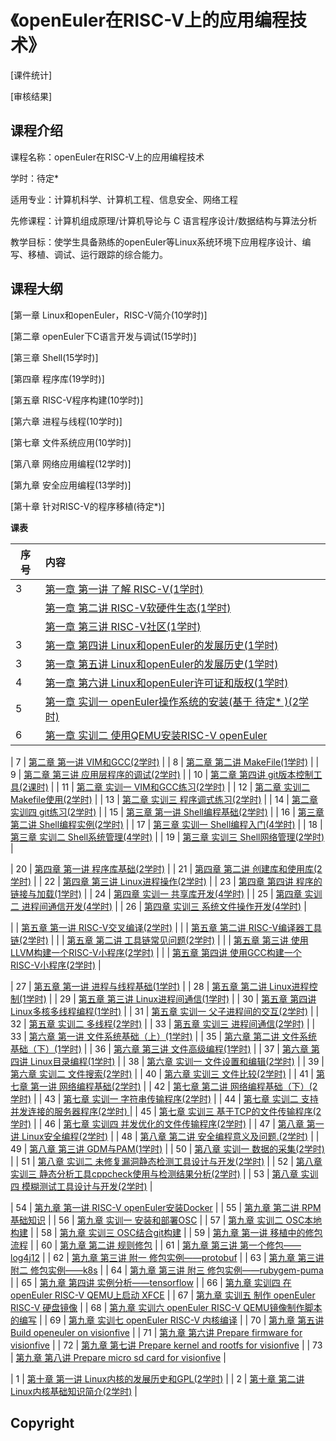 # 《openEuler在RISC-V上的应用编程技术》

[课件统计]

[审核结果]

## 课程介绍

课程名称：openEuler在RISC-V上的应用编程技术

学时：待定*

适用专业：计算机科学、计算机工程、信息安全、网络工程

先修课程：计算机组成原理/计算机导论与 C 语言程序设计/数据结构与算法分析

教学目标：使学生具备熟练的openEuler等Linux系统环境下应用程序设计、编写、移植、调试、运行跟踪的综合能力。

## 课程大纲
[第一章 Linux和openEuler，RISC-V简介(10学时)]

[第二章 openEuler下C语言开发与调试(15学时)]

[第三章 Shell(15学时)]

[第四章 程序库(19学时)]

[第五章 RISC-V程序构建(10学时)]

[第六章 进程与线程(10学时)]

[第七章 文件系统应用(10学时)]

[第八章 网络应用编程(12学时)]

[第九章 安全应用编程(13学时)]

[第十章 针对RISC-V的程序移植(待定*)]

**课表**

| 序号 | 内容                                                         |
| ---- | :----------------------------------------------------------- |
| 3    | [第一章 第一讲  了解 RISC-V(1学时)](./Chapter1/class1) |       |
|      | [第一章 第二讲  RISC-V软硬件生态(1学时)](./Chapter1/class2)    |
|      | [第一章 第三讲  RISC-V社区(1学时)](./Chapter1/class2)    |
| 3    | [第一章 第四讲  Linux和openEuler的发展历史(1学时)](./Chapter1/class1) |
| 3    | [第一章 第五讲  Linux和openEuler的发展历史(1学时)](./Chapter1/class1) |
| 4    | [第一章 第六讲  Linux和openEuler许可证和版权(1学时)](./Chapter1/class2) |        |
| 5    | [第一章 实训一  openEuler操作系统的安装(基于 待定* )(2学时)](./Chapter1/lab/class1) |
| 6    | [第一章 实训二  使用QEMU安装RISC-V openEuler](./chapter1/lab/class3) |

| 7    | [第二章 第一讲  VIM和GCC(2学时)](./Chapter2/class1)          |
| 8    | [第二章 第二讲  MakeFile(1学时)](./Chapter2/class2)          |
| 9    | [第二章 第三讲  应用层程序的调试(2学时)](./Chapter2/class3)  |
| 10   | [第二章 第四讲  git版本控制工具(2课时)](./Chapter2/class4)   |
| 11   | [第二章 实训一  VIM和GCC练习(2学时)](./Chapter2/lab/class1)  |
| 12   | [第二章 实训二  Makefile使用(2学时)](./Chapter2/lab/class2)  |
| 13   | [第二章 实训三  程序调式练习(2学时)](./Chapter2/lab/class3)  |
| 14   | [第二章 实训四  git练习(2学时)](./Chapter2/lab/class4)       |
| 15   | [第三章 第一讲  Shell编程基础(2学时)](./Chapter3/class1)     |
| 16   | [第三章 第二讲  Shell编程实例(2学时)](./Chapter3/class2)     |
| 17   | [第三章 实训一  Shell编程入门(4学时)](./Chapter3/lab/class1) |
| 18   | [第三章 实训二  Shell系统管理(4学时)](./Chapter3/lab/class2) |
| 19   | [第三章 实训三  Shell网络管理(2学时)](./Chapter3/lab/class3) |

| 20   | [第四章 第一讲  程序库基础(2学时)](./Chapter4/class1)        |
| 21   | [第四章 第二讲  创建库和使用库(2学时)](./Chapter4/class2)    |
| 22   | [第四章 第三讲  Linux进程操作(2学时)](./Chapter4/class3)     |
| 23   | [第四章 第四讲  程序的链接与加载(1学时)](./Chapter4/class4)  |
| 24   | [第四章 实训一  共享库开发(4学时)](./Chapter4/lab/class1)    |
| 25   | [第四章 实训二  进程间通信开发(4学时)](./Chapter4/lab/class2) |
| 26   | [第四章 实训三  系统文件操作开发(4学时)](./Chapter4/lab/class3) |

|      | [第五章 第一讲  RISC-V交叉编译(2学时)](./Chapter4/class1)   |
|      | [第五章 第二讲  RISC-V编译器工具链(2学时)](./Chapter4/class1)  |
|      | [第五章 第二讲  工具链常见问题(2学时)](./Chapter4/class1)  |
|      | [第五章 第三讲  使用LLVM构建一个RISC-V小程序(2学时)](./Chapter4/class1)    |
|      | [第五章 第四讲  使用GCC构建一个RISC-V小程序(2学时)](./Chapter4/class1)    |

| 27   | [第五章 第一讲  进程与线程基础(1学时)](./Chapter5/class1)    |
| 28   | [第五章 第二讲  Linux进程控制(1学时)](./Chapter5/class2)     |
| 29   | [第五章 第三讲  Linux进程间通信(1学时)](./Chapter5/class3)   |
| 30   | [第五章 第四讲  Linux多核多线程编程(1学时)](./Chapter5/class4) |
| 31   | [第五章 实训一  父子进程间的交互(2学时)](./Chapter5/lab/class1) |
| 32   | [第五章 实训二  多线程(2学时)](./Chapter5/lab/class2)        |
| 33   | [第五章 实训三  进程间通信(2学时)](./Chapter5/lab/class3)    |
| 33   | [第六章 第一讲  文件系统基础（上）(1学时)](./Chapter6/class1) |
| 35   | [第六章 第二讲  文件系统基础（下）(1学时)](./Chapter6/class2) |
| 36   | [第六章 第三讲  文件高级编程(1学时)](./Chapter6/class3)      |
| 37   | [第六章 第四讲  Linux目录编程(1学时)](./Chapter6/class4)     |
| 38   | [第六章 实训一  文件设置和编辑(2学时)](./Chapter6/lab/class1) |
| 39   | [第六章 实训二  文件搜索(2学时)](./Chapter6/lab/class2)      |
| 40   | [第六章 实训三  文件比较(2学时)](./Chapter6/lab/class3)      |
| 41   | [第七章 第一讲  网络编程基础(2学时)](./Chapter7/class1)      |
| 42   | [第七章 第二讲  网络编程基础（下）(2学时)](./Chapter7/class1) |
| 43   | [第七章 实训一  字符串传输程序(2学时)](./Chapter7/lab/class1) |
| 44   | [第七章 实训二  支持并发连接的服务器程序(2学时) ](./Chapter7/lab/class2) |
| 45   | [第七章 实训三  基于TCP的文件传输程序(2学时)](./Chapter7/lab/class3) |
| 46   | [第七章 实训四  并发优化的文件传输程序(2学时)](./Chapter7/lab/class4) |
| 47   | [第八章 第一讲  Linux安全编程(2学时)](./Chapter8/class1)     |
| 48   | [第八章 第二讲  安全编程意义及问题.(2学时)](./Chapter8/class2) |
| 49   | [第八章 第三讲  GDM与PAM(1学时)](./Chapter8/class3)          |
| 50   | [第八章 实训一  数据的采集(2学时)](./Chapter8/lab/class1)    |
| 51   | [第八章 实训二  未修复漏洞静态检测工具设计与开发(2学时)](./Chapter8/lab/class2) |
| 52   | [第八章 实训三  静态分析工具cppcheck使用与检测结果分析(2学时)](./Chapter8/lab/class3) |
| 53   | [第八章 实训四  模糊测试工具设计与开发(2学时)](./Chapter8/lab/class4) |

| 54   | [第九章 第一讲  RISC-V openEuler安装Docker](./chapter1/class2) |
| 55   | [第九章 第二讲  RPM基础知识](./chapter1/class3)              |
| 56   | [第九章 实训一  安装和部署OSC](./chapter1/class4)            |
| 57   | [第九章 实训二  OSC本地构建](./chapter1/class5)              |
| 58   | [第九章 实训三  OSC结合git构建](./chapter1/class6)           |
| 59   | [第九章 第一讲  移植中的修包流程](./chapter2/class1)                 |
| 60   | [第九章 第二讲  规则修包](./chapter2/class2)                 |
| 61   | [第九章 第三讲  第一个修包——log4j12](./chapter2/class3)      |
| 62   | [第九章 第三讲  附一 修包实例——protobuf](./chapter2/class4)   |
| 63   | [第九章 第三讲  附二 修包实例——k8s](./chapter2/class5)        |
| 64   | [第九章 第三讲  附三 修包实例——rubygem-puma](./chapter2/class6) |
| 65   | [第九章 第四讲  实例分析——tensorflow](./chapter2/class7)     |
| 66   | [第九章 实训四  在openEuler RISC-V QEMU上启动 XFCE](./chapter3/class1/README_1.md) |
| 67   | [第九章 实训五  制作 openEuler RISC-V 硬盘镜像](./chapter3/class2) |
| 68   | [第九章 实训六  openEuler RISC-V QEMU镜像制作脚本的编写](./chapter3/class3) |
| 69   | [第九章 实训七  openEuler RISC-V 内核编译](./chapter3/class4) |
| 70   | [第九章 第五讲  Build openeuler on visionfive]()             |
| 71   | [第九章 第六讲  Prepare firmware for visionfive]()           |
| 72   | [第九章 第七讲  Prepare kernel and rootfs for visionfive]()  |
| 73   | [第九章 第八讲  Prepare micro sd card for visionfive]()      |

| 1    | [第十章 第一讲  Linux内核的发展历史和GPL(2学时)](./Chapter10/class1) |
| 2    | [第十章 第二讲  Linux内核基础知识简介(2学时)](./Chapter10/class1) |

## Copyright

